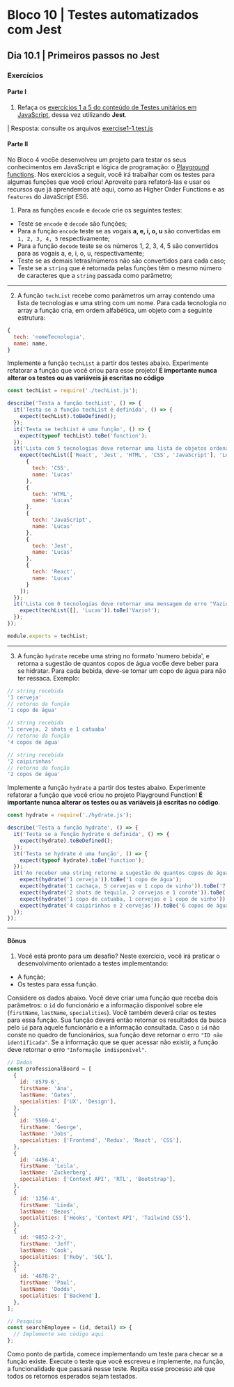 # Bloco 10 | Testes automatizados com Jest

## Dia 10.1 | Primeiros passos no Jest

### Exercícios

#### Parte I
1. Refaça os [exercícios 1 a 5 do conteúdo de Testes unitários em JavaScript](../../bloco_7/7.3), dessa vez utilizando **Jest**.

| Resposta: consulte os arquivos [exercise1-1.test.js](exercise1-1.test.js)

#### Parte II
No Bloco 4 voc6e desenvolveu um projeto para testar os seus conhecimentos em JavaScript e lógica de programação: o [Playground functions](../../bloco_4/4.5). Nos exercícios a seguir, você irá trabalhar com os testes para algumas funções que você criou! Aproveite para refatorá-las e usar os recursos que já aprendemos até aqui, como as Higher Order Functions e as `features` do JavaScript ES6.
1. Para as funções `encode` e `decode` crie os seguintes testes:
- Teste se `encode` e `decode` são funções;
- Para a função `encode` teste se as vogais **a, e, i, o, u** são convertidas em `1, 2, 3, 4, 5` respectivamente;
- Para a função `decode` teste se os números 1, 2, 3, 4, 5 são convertidos para as vogais a, e, i, o, u, respectivamente;
- Teste se as demais letras/números não são convertidos para cada caso;
- Teste se a `string` que é retornada pelas funções têm o mesmo número de caracteres que a `string` passada como parâmetro;

---
2. A função `techList` recebe como parâmetros um array contendo uma lista de tecnologias e uma string com um nome. Para cada tecnologia no array a função cria, em ordem alfabética, um objeto com a seguinte estrutura:
```javascript
{
  tech: 'nomeTecnologia',
  name: name,
}
```
Implemente a função `techList` a partir dos testes abaixo. Experimente refatorar a função que você criou para esse projeto! **É importante nunca alterar os testes ou as variáveis já escritas no código**
```javascript
const techList = require('./techList.js');

describe('Testa a função techList', () => {
  it('Testa se a função techList é definida', () => {
    expect(techList).toBeDefined();
  });
  it('Testa se techList é uma função', () => {
    expect(typeof techList).toBe('function');
  });
  it('Lista com 5 tecnologias deve retornar uma lista de objetos ordenados', () => {
    expect(techList(['React', 'Jest', 'HTML', 'CSS', 'JavaScript'], 'Lucas')).toEqual([
      {
        tech: 'CSS',
        name: 'Lucas'
      },
      {
        tech: 'HTML',
        name: 'Lucas'
      },
      {
        tech: 'JavaScript',
        name: 'Lucas'
      },
      {
        tech: 'Jest',
        name: 'Lucas'
      },
      {
        tech: 'React',
        name: 'Lucas'
      }
    ]);
  });
  it('Lista com 0 tecnologias deve retornar uma mensagem de erro "Vazio!"', () => {
    expect(techList([], 'Lucas')).toBe('Vazio!');
  });
});

module.exports = techList;
```

---
3. A função `hydrate` recebe uma string no formato 'numero bebida', e retorna a sugestão de quantos copos de água voc6e deve beber para se hidratar. Para cada bebida, deve-se tomar um copo de água para não ter ressaca. Exemplo:
```javascript
// string recebida
'1 cerveja'
// retorno da função
'1 copo de água'

// string recebida
'1 cerveja, 2 shots e 1 catuaba'
// retorno da função
'4 copos de água'

// string recebida
'2 caipirinhas'
// retorno da função
'2 copos de água'
```

Implemente a função `hydrate` a partir dos testes abaixo. Experimente refatorar a função que você criou no projeto Playground Function! **É importante nunca alterar os testes ou as variáveis já escritas no código**.

```javascript
const hydrate = require('./hydrate.js');

describe('Testa a função hydrate', () => {
  it('Testa se a função hydrate é definida', () => {
    expect(hydrate).toBeDefined();
  });
  it('Testa se hydrate é uma função', () => {
    expect(typeof hydrate).toBe('function');
  });
  it('Ao receber uma string retorne a sugestão de quantos copos de água deve-se beber', () => {
    expect(hydrate('1 cerveja')).toBe('1 copo de água');
    expect(hydrate('1 cachaça, 5 cervejas e 1 copo de vinho')).toBe('7 copos de água');
    expect(hydrate('2 shots de tequila, 2 cervejas e 1 corote')).toBe('5 copos de água');
    expect(hydrate('1 copo de catuaba, 1 cervejas e 1 copo de vinho')).toBe('3 copos de água');
    expect(hydrate('4 caipirinhas e 2 cervejas')).toBe('6 copos de água');
  });
});
```

---
#### Bônus
1. Você está pronto para um desafio? Neste exercício, você irá praticar o desenvolvimento orientado a testes implementando:
- A função;
- Os testes para essa função.

Considere os dados abaixo. Você deve criar uma função que receba dois parâmetros: o `id` do funcionário e a informação disponível sobre ele (`firstName`, `lastName`, `specialities`). Você também deverá criar os testes para essa função. Sua função deverá então retornar os resultados da busca pelo `id` para aquele funcionário e a informação consultada. Caso o `id` não conste no quadro de funcionários, sua função deve retornar o erro `"ID não identificada"`. Se a informação que se quer acessar não existir, a função deve retornar o erro `"Informação indisponível"`.
```javascript
// Dados
const professionalBoard = [
  {
    id: '8579-6',
    firstName: 'Ana',
    lastName: 'Gates',
    specialities: ['UX', 'Design'],
  },
  {
    id: '5569-4',
    firstName: 'George',
    lastName: 'Jobs',
    specialities: ['Frontend', 'Redux', 'React', 'CSS'],
  },
  {
    id: '4456-4',
    firstName: 'Leila',
    lastName: 'Zuckerberg',
    specialities: ['Context API', 'RTL', 'Bootstrap'],
  },
  {
    id: '1256-4',
    firstName: 'Linda',
    lastName: 'Bezos',
    specialities: ['Hooks', 'Context API', 'Tailwind CSS'],
  },
  {
    id: '9852-2-2',
    firstName: 'Jeff',
    lastName: 'Cook',
    specialities: ['Ruby', 'SQL'],
  },
  {
    id: '4678-2',
    firstName: 'Paul',
    lastName: 'Dodds',
    specialities: ['Backend'],
  },
];

// Pesquisa
const searchEmployee = (id, detail) => {
  // Implemente seu código aqui
};
```

Como ponto de partida, comece implementando um teste para checar se a função existe. Execute o teste que você escreveu e implemente, na função, a funcionalidade que passará nesse teste. Repita esse processo até que todos os retornos esperados sejam testados.